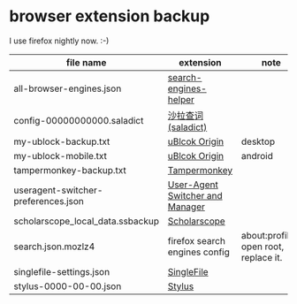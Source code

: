 # browser extension backup
I use firefox nightly now.
:-)

|file name|extension|note|
|---|---|---|
|all-browser-engines.json|[search-engines-helper](https://addons.mozilla.org/zh-CN/firefox/addon/search-engines-helpers)||
|config-00000000000.saladict|[沙拉查词(saladict)](https://addons.mozilla.org/zh-CN/firefox/addon/ext-saladict)||
|my-ublock-backup.txt|[uBlcok Origin](https://addons.mozilla.org/zh-CN/firefox/addon/ublock-origin)|desktop|
|my-ublock-mobile.txt|[uBlcok Origin](https://addons.mozilla.org/zh-CN/firefox/addon/ublock-origin)|android|
|tampermonkey-backup.txt|[Tampermonkey](https://addons.mozilla.org/zh-CN/firefox/addon/tampermonkey)||
|useragent-switcher-preferences.json|[User-Agent Switcher and Manager](https://addons.mozilla.org/zh-CN/firefox/addon/user-agent-string-switcher)||
|scholarscope_local_data.ssbackup|[Scholarscope](https://addons.mozilla.org/zh-CN/firefox/addon/scholarscope)||
|search.json.mozlz4|firefox search engines config|about:profiles, open root, replace it.||
|singlefile-settings.json|[SingleFile](https://addons.mozilla.org/zh-CN/firefox/addon/single-file)||
|stylus-0000-00-00.json|[Stylus](https://addons.mozilla.org/zh-CN/firefox/addon/styl-us)||
